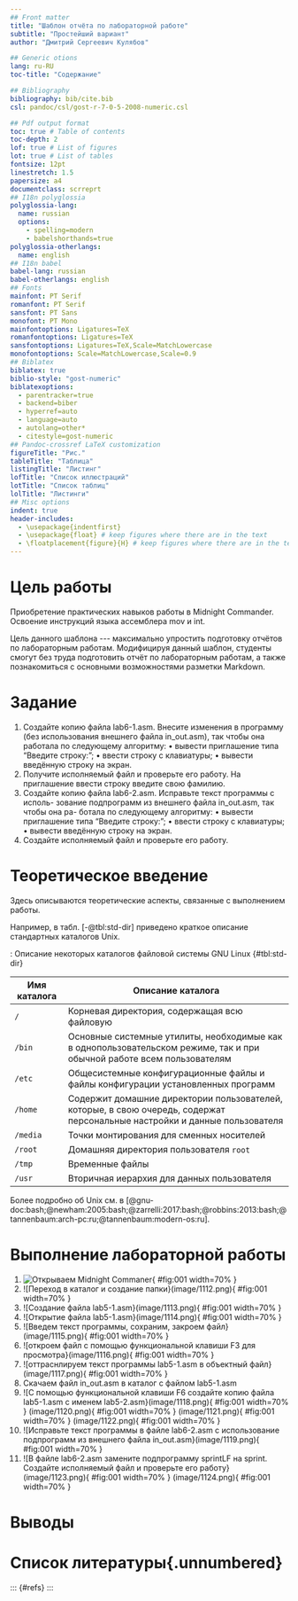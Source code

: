 ```yaml
---
## Front matter
title: "Шаблон отчёта по лабораторной работе"
subtitle: "Простейший вариант"
author: "Дмитрий Сергеевич Кулябов"

## Generic otions
lang: ru-RU
toc-title: "Содержание"

## Bibliography
bibliography: bib/cite.bib
csl: pandoc/csl/gost-r-7-0-5-2008-numeric.csl

## Pdf output format
toc: true # Table of contents
toc-depth: 2
lof: true # List of figures
lot: true # List of tables
fontsize: 12pt
linestretch: 1.5
papersize: a4
documentclass: scrreprt
## I18n polyglossia
polyglossia-lang:
  name: russian
  options:
	- spelling=modern
	- babelshorthands=true
polyglossia-otherlangs:
  name: english
## I18n babel
babel-lang: russian
babel-otherlangs: english
## Fonts
mainfont: PT Serif
romanfont: PT Serif
sansfont: PT Sans
monofont: PT Mono
mainfontoptions: Ligatures=TeX
romanfontoptions: Ligatures=TeX
sansfontoptions: Ligatures=TeX,Scale=MatchLowercase
monofontoptions: Scale=MatchLowercase,Scale=0.9
## Biblatex
biblatex: true
biblio-style: "gost-numeric"
biblatexoptions:
  - parentracker=true
  - backend=biber
  - hyperref=auto
  - language=auto
  - autolang=other*
  - citestyle=gost-numeric
## Pandoc-crossref LaTeX customization
figureTitle: "Рис."
tableTitle: "Таблица"
listingTitle: "Листинг"
lofTitle: "Список иллюстраций"
lotTitle: "Список таблиц"
lolTitle: "Листинги"
## Misc options
indent: true
header-includes:
  - \usepackage{indentfirst}
  - \usepackage{float} # keep figures where there are in the text
  - \floatplacement{figure}{H} # keep figures where there are in the text
---
```


# Цель работы

Приобретение практических навыков работы в Midnight Commander. Освоение
инструкций языка ассемблера mov и int.

Цель данного шаблона --- максимально упростить подготовку отчётов по
лабораторным работам.  Модифицируя данный шаблон, студенты смогут без
труда подготовить отчёт по лабораторным работам, а также познакомиться
с основными возможностями разметки Markdown.

# Задание

1. Создайте копию файла lab6-1.asm. Внесите изменения в программу (без
использования внешнего файла in_out.asm), так чтобы она работала по
следующему алгоритму:
• вывести приглашение типа “Введите строку:”;
• ввести строку с клавиатуры;
• вывести введённую строку на экран.
2. Получите исполняемый файл и проверьте его работу. На приглашение
ввести строку введите свою фамилию.
3. Создайте копию файла lab6-2.asm. Исправьте текст программы с исполь-
зование подпрограмм из внешнего файла in_out.asm, так чтобы она ра-
ботала по следующему алгоритму:
• вывести приглашение типа “Введите строку:”;
• ввести строку с клавиатуры;
• вывести введённую строку на экран.
4. Создайте исполняемый файл и проверьте его работу.

# Теоретическое введение

Здесь описываются теоретические аспекты, связанные с выполнением работы.

Например, в табл. [-@tbl:std-dir] приведено краткое описание стандартных каталогов Unix.

: Описание некоторых каталогов файловой системы GNU Linux {#tbl:std-dir}

| Имя каталога | Описание каталога                                                                                                          |
|--------------|----------------------------------------------------------------------------------------------------------------------------|
| `/`          | Корневая директория, содержащая всю файловую                                                                               |
| `/bin `      | Основные системные утилиты, необходимые как в однопользовательском режиме, так и при обычной работе всем пользователям     |
| `/etc`       | Общесистемные конфигурационные файлы и файлы конфигурации установленных программ                                           |
| `/home`      | Содержит домашние директории пользователей, которые, в свою очередь, содержат персональные настройки и данные пользователя |
| `/media`     | Точки монтирования для сменных носителей                                                                                   |
| `/root`      | Домашняя директория пользователя  `root`                                                                                   |
| `/tmp`       | Временные файлы                                                                                                            |
| `/usr`       | Вторичная иерархия для данных пользователя                                                                                 |

Более подробно об Unix см. в [@gnu-doc:bash;@newham:2005:bash;@zarrelli:2017:bash;@robbins:2013:bash;@tannenbaum:arch-pc:ru;@tannenbaum:modern-os:ru].

# Выполнение лабораторной работы

1. ![Открываем Midnight Commaner](image/1111.png){ #fig:001 width=70% }
2. ![Переход в каталог и создание папки}(image/1112.png){ #fig:001 width=70% }
3. ![Создание файла lab5-1.asm}(image/1113.png){ #fig:001 width=70% }
4. ![Открытие файла lab5-1.asm}(image/1114.png){ #fig:001 width=70% }
5. ![Введем текст программы, сохраним, закроем файл}(image/1115.png){ #fig:001 width=70% }
6. ![откроем файл с помощью функциональной клавиши F3 для просмотра}(image/1116.png){ #fig:001 width=70% }
7. ![оттраснлируем текст программы lab5-1.asm в объектный файл}(image/1117.png){ #fig:001 width=70% }
8. Скачаем файл in_out.asm в каталог с файлом lab5-1.asm
9. ![С помощью функциональной клавиши F6 создайте копию файла lab5-1.asm с именем lab5-2.asm}(image/1118.png){ #fig:001 width=70% }
(image/1120.png){ #fig:001 width=70% }
(image/1121.png){ #fig:001 width=70% }
(image/1122.png){ #fig:001 width=70% }
10. ![Исправьте текст программы в файле lab6-2.asm с использование подпрограмм из внешнего файла in_out.asm}(image/1119.png){ #fig:001 width=70% }
11. ![В файле lab6-2.asm замените подпрограмму sprintLF на sprint. Создайте исполняемый файл и проверьте его работу}(image/1123.png){ #fig:001 width=70% }
(image/1124.png){ #fig:001 width=70% }
# Выводы



# Список литературы{.unnumbered}

::: {#refs}
:::
